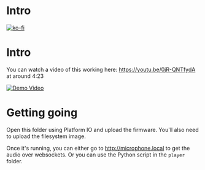 # Intro

[![ko-fi](https://ko-fi.com/img/githubbutton_sm.svg)](https://ko-fi.com/Z8Z734F5Y)

# Intro

You can watch a video of this working here: https://youtu.be/0jR-QNTfydA at around 4:23

[![Demo Video](https://img.youtube.com/vi/0jR-QNTfydA/0.jpg)](https://www.youtube.com/watch?v=0jR-QNTfydA)

# Getting going

Open this folder using Platform IO and upload the firmware. You'll also need to upload the filesystem image.

Once it's running, you can either go to http://microphone.local to get the audio over websockets. Or you can use the Python script in the `player` folder.
